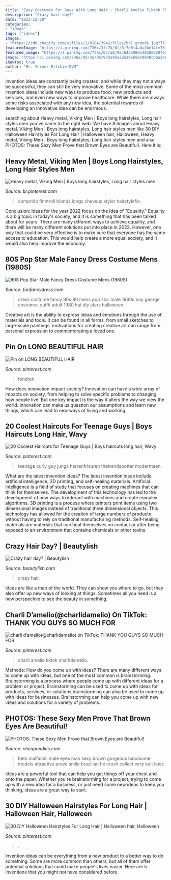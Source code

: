 ```yaml
---
title: "Easy Costumes For Guys With Long Hair ~ Charli Amelio Tiktok Charlidamelio"
description: "Crazy hair day?"
date: "2022-12-29"
categories:
- "ideas"
tags: ["ideas"]
images:
- "https://cdn.shopify.com/s/files/1/0104/3942/files/br7_grande.jpg?7521683846051994929"
featuredImage: "https://i.pinimg.com/736x/3f/7d/0f/3f7d0f4ada1be14fe78f3972ba80e775--long-haired-men-pretty-men.jpg"
featured_image: "https://i.pinimg.com/736x/64/a6/98/64a698e14858e028f6226c2c3fdf8ebb.jpg"
image: "https://i.pinimg.com/736x/9d/3a/95/9d3a95a2a529e650c0848cdba3e868c9.jpg"
ShowToc: true
author: "Mr. Verner Ritchie DVM"
---
```



Invention ideas are constantly being created, and while they may not always be successful, they can still be very innovative. Some of the most common invention ideas include new ways to produce food, new products and services, and even new ways to improve healthcare. While there are always some risks associated with any new idea, the potential rewards of developing an innovative idea can be enormous.

	

		
searching about Heavy metal, Viking Men | Boys long hairstyles, Long hair styles men you've came to the right web. We have 8 Images about Heavy metal, Viking Men | Boys long hairstyles, Long hair styles men like 30 DIY Halloween Hairstyles For Long Hair | Halloween hair, Halloween, Heavy metal, Viking Men | Boys long hairstyles, Long hair styles men and also PHOTOS: These Sexy Men Prove that Brown Eyes are Beautiful!. Here it is:
		
    
## Heavy Metal, Viking Men | Boys Long Hairstyles, Long Hair Styles Men

<img loading=lazy src="https://i.pinimg.com/736x/3f/7d/0f/3f7d0f4ada1be14fe78f3972ba80e775--long-haired-men-pretty-men.jpg" onerror="this.onerror=null;this.src='https://tse2.mm.bing.net/th?id=OIP.c5saEuDLLA91Zy5OJtNhVAHaKD&amp;pid=15.1';" alt="Heavy metal, Viking Men | Boys long hairstyles, Long hair styles men">

_Source: br.pinterest.com_

>comprido finntroll blonds longs cheveux styler hairstylefix. 

	

Conclusion:
Ideas for the year 2022 focus on the idea of "Equality." Equality is a big topic in today's society, and it is something that has been talked about for years. There are many different ways to achieve equality, and there will be many different solutions put into place in 2022. However, one way that could be very effective is to make sure that everyone has the same access to education. This would help create a more equal society, and it would also help improve the economy.

    
## 80S Pop Star Male Fancy Dress Costume Mens (1980S)

<img loading=lazy src="https://www.funfancydress.com/media/catalog/product/cache/1/image/1200x/040ec09b1e35df139433887a97daa66f/F/U/FUN2395.jpg" onerror="this.onerror=null;this.src='https://tse2.mm.bing.net/th?id=OIP.MbKeYkk1zRGlUrPfY1g0MgHaPf&amp;pid=15.1';" alt="80S Pop Star Male Fancy Dress Costume Mens (1980S)">

_Source: funfancydress.com_

>dress costume fancy 80s 80 mens pop star male 1980s boy george costumes outfit adult 1980 hat diy stars halloween. 

	

Creative art is the ability to express ideas and emotions through the use of materials and tools. It can be found in all forms, from small sketches to large-scale paintings. motivations for creating creative art can range from personal expression to commemorating a loved one.

    
## Pin On LONG BEAUTIFUL HAIR

<img loading=lazy src="https://i.pinimg.com/736x/9d/eb/f9/9debf9b8b7ab157cb5666c37338bbe07.jpg" onerror="this.onerror=null;this.src='https://tse4.mm.bing.net/th?id=OIP.-D85NC99BIkbwqGKktqvgwAAAA&amp;pid=15.1';" alt="Pin on LONG BEAUTIFUL HAIR">

_Source: pinterest.com_

>fondren. 

	

How does innovation impact society?
Innovation can have a wide array of impacts on society, from helping to solve specific problems to changing how people live. But one key impact is the way it alters the way we view the world. Innovation can make us question our assumptions and learn new things, which can lead to new ways of living and working.

    
## 20 Coolest Haircuts For Teenage Guys | Boys Haircuts Long Hair, Wavy

<img loading=lazy src="https://i.pinimg.com/736x/9d/3a/95/9d3a95a2a529e650c0848cdba3e868c9.jpg" onerror="this.onerror=null;this.src='https://tse1.mm.bing.net/th?id=OIP.VQQvOjUQSzL1BxHUNdxr9QHaL2&amp;pid=15.1';" alt="20 Coolest Haircuts for Teenage Guys | Boys haircuts long hair, Wavy">

_Source: pinterest.com_

>teenage curly guy jungs herrenfrisuren thetrendspotter modernteen. 

	

What are the latest invention ideas?
The latest invention ideas include artificial intelligence, 3D printing, and self-healing materials. Artificial intelligence is a field of study that focuses on creating machines that can think for themselves. The development of this technology has led to the development of new ways to interact with machines and create complex algorithms. 3D printing is a process where printers print items using two dimensional images instead of traditional three dimensional objects. This technology has allowed for the creation of large numbers of products without having to rely on traditional manufacturing methods. Self-healing materials are materials that can heal themselves on contact or after being exposed to an environment that contains chemicals or other toxins.

    
## Crazy Hair Day? | Beautylish

<img loading=lazy src="https://dy6g3i6a1660s.cloudfront.net/dOgCZRpPbDhQ29cUffEnUgKABHA/cl.jpg" onerror="this.onerror=null;this.src='https://tse4.mm.bing.net/th?id=OIP.Cjfhp6L87-G5PLObFNeWEQCoEs&amp;pid=15.1';" alt="Crazy hair day? | Beautylish">

_Source: beautylish.com_

>crazy hair. 

	

Ideas are like a map of the world. They can show you where to go, but they also offer up new ways of looking at things. Sometimes all you need is a new perspective to see the beauty in something.

    
## Charli D’amelio(@charlidamelio) On TikTok: THANK YOU GUYS SO MUCH FOR

<img loading=lazy src="https://i.pinimg.com/736x/64/a6/98/64a698e14858e028f6226c2c3fdf8ebb.jpg" onerror="this.onerror=null;this.src='https://tse4.mm.bing.net/th?id=OIP.EW1SBJjIZEe2IG3hnUCiQAHaNK&amp;pid=15.1';" alt="charli d’amelio(@charlidamelio) on TikTok: THANK YOU GUYS SO MUCH FOR">

_Source: pinterest.com_

>charli amelio tiktok charlidamelio. 

	

Methods: How do you come up with ideas?
There are many different ways to come up with ideas, but one of the most common is brainstorming. Brainstorming is a process where people come up with different ideas for a problem or project. Brainstorming can be used to come up with ideas for products, services, or solutions.brainstorming can also be used to come up with ideas for businesses. Brainstorming can help you come up with new ideas and solutions for a variety of problems.

    
## PHOTOS: These Sexy Men Prove That Brown Eyes Are Beautiful!

<img loading=lazy src="https://cdn.shopify.com/s/files/1/0104/3942/files/br7_grande.jpg?7521683846051994929" onerror="this.onerror=null;this.src='https://tse4.mm.bing.net/th?id=OIP.3UYzwJ0rhLjiL3hQHDBj4AAAAA&amp;pid=15.1';" alt="PHOTOS: These Sexy Men Prove that Brown Eyes are Beautiful!">

_Source: cheapundies.com_

>beto malfacini male eyes man sexy brown gorgeous handsome models attractive prove smile brazilian he crush collect very kult later. 

	

Ideas are a powerful tool that can help you get things off your chest and onto the paper. Whether you're brainstorming for a project, trying to come up with a new idea for a business, or just need some new ideas to keep you thinking, ideas are a great way to start.

    
## 30 DIY Halloween Hairstyles For Long Hair | Halloween Hair, Halloween

<img loading=lazy src="https://i.pinimg.com/736x/d6/12/21/d61221fcac65839236cbbc784bb8dd50.jpg" onerror="this.onerror=null;this.src='https://tse4.mm.bing.net/th?id=OIP.340jwvDnJLxFzOHDrUB-sQHaLG&amp;pid=15.1';" alt="30 DIY Halloween Hairstyles For Long Hair | Halloween hair, Halloween">

_Source: pinterest.com_

>. 

	

Invention ideas can be everything from a new product to a better way to do something. Some are more common than others, but all of them offer potential solutions that could make people's lives easier. Here are 5 inventions that you might not have considered before.

